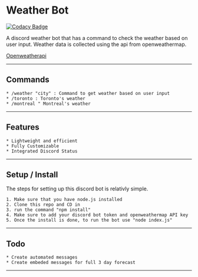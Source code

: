 # Weather Bot

[![Codacy Badge](https://api.codacy.com/project/badge/Grade/8f9fd54164514dc786bd6672c3dd4353)](https://app.codacy.com/gh/Alexsandwich/weatherBot?utm_source=github.com&utm_medium=referral&utm_content=Alexsandwich/weatherBot&utm_campaign=Badge_Grade_Settings)

A discord weather bot that has a command to check the weather based on user input. Weather data is collected using the api from openweathermap. 

[Openweatherapi](https://openweathermap.org/) 

---

## Commands
	* /weather "city" : Command to get weather based on user input
	* /toronto : Toronto's weather
	* /montreal " Montreal's weather

---

## Features
	* Lightweight and efficient
	* Fully Customizable 
	* Integrated Discord Status

---

## Setup / Install
The steps for setting up this discord bot is relativly simple. 

	1. Make sure that you have node.js installed
	2. Clone this repo and CD in 
	3. run the command "npm install"
	4. Make sure to add your discord bot token and openweathermap API key
	5. Once the install is done, to run the bot use "node index.js"

---

## Todo
	* Create automated messages 
	* Create embeded messages for full 3 day forecast

---

